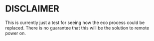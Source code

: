 # DISCLAIMER

This is currently just a test for seeing how the eco process could be replaced. There is no guarantee that this will be the solution to remote power on.
